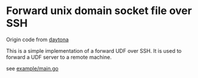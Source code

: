 Forward unix domain socket file over SSH
=====================

Origin code from [daytona](https://github.com/daytonaio/daytona/tree/c9476324ae5cca3a8d1e772c72297de41213c83a/pkg/tailscale/tunnel)

This is a simple implementation of a forward UDF over SSH. It is used to forward a UDF server to a remote machine.

see [example/main.go](./example/main.go)


